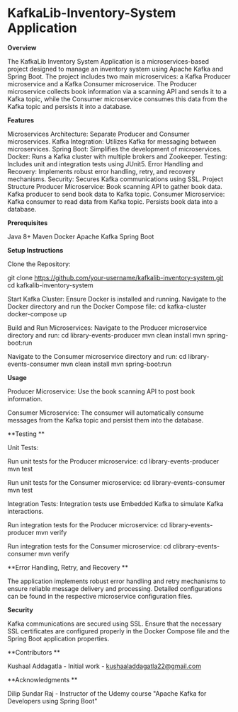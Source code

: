 # KafkaLib-Inventory-System Application


**Overview**

The KafkaLib Inventory System Application is a microservices-based project designed to manage an inventory system using Apache Kafka and Spring Boot. The project includes two main microservices: a Kafka Producer microservice and a Kafka Consumer microservice. The Producer microservice collects book information via a scanning API and sends it to a Kafka topic, while the Consumer microservice consumes this data from the Kafka topic and persists it into a database.

**Features**

Microservices Architecture: Separate Producer and Consumer microservices.
Kafka Integration: Utilizes Kafka for messaging between microservices.
Spring Boot: Simplifies the development of microservices.
Docker: Runs a Kafka cluster with multiple brokers and Zookeeper.
Testing: Includes unit and integration tests using JUnit5.
Error Handling and Recovery: Implements robust error handling, retry, and recovery mechanisms.
Security: Secures Kafka communications using SSL.
Project Structure
Producer Microservice:
Book scanning API to gather book data.
Kafka producer to send book data to Kafka topic.
Consumer Microservice:
Kafka consumer to read data from Kafka topic.
Persists book data into a database.

**Prerequisites**

Java 8+
Maven
Docker
Apache Kafka
Spring Boot

**Setup Instructions**

Clone the Repository:

git clone https://github.com/your-username/kafkalib-inventory-system.git
cd kafkalib-inventory-system

Start Kafka Cluster:
Ensure Docker is installed and running.
Navigate to the Docker directory and run the Docker Compose file:
cd kafka-cluster
docker-compose up

Build and Run Microservices:
Navigate to the Producer microservice directory and run:
cd library-events-producer
mvn clean install
mvn spring-boot:run

Navigate to the Consumer microservice directory and run:
cd library-events-consumer
mvn clean install
mvn spring-boot:run

**Usage**

Producer Microservice:
Use the book scanning API to post book information. 

Consumer Microservice:
The consumer will automatically consume messages from the Kafka topic and persist them into the database.

**Testing
**

Unit Tests:

Run unit tests for the Producer microservice:
cd library-events-producer
mvn test

Run unit tests for the Consumer microservice:
cd library-events-consumer
mvn test

Integration Tests:
Integration tests use Embedded Kafka to simulate Kafka interactions.

Run integration tests for the Producer microservice:
cd library-events-producer
mvn verify

Run integration tests for the Consumer microservice:
cd clibrary-events-consumer
mvn verify

**Error Handling, Retry, and Recovery
**

The application implements robust error handling and retry mechanisms to ensure reliable message delivery and processing. Detailed configurations can be found in the respective microservice configuration files.

**Security**

Kafka communications are secured using SSL. Ensure that the necessary SSL certificates are configured properly in the Docker Compose file and the Spring Boot application properties.

**Contributors
**

Kushaal Addagatla - Initial work - kushaaladdagatla22@gmail.com

**Acknowledgments
**

Dilip Sundar Raj - Instructor of the Udemy course "Apache Kafka for Developers using Spring Boot"

